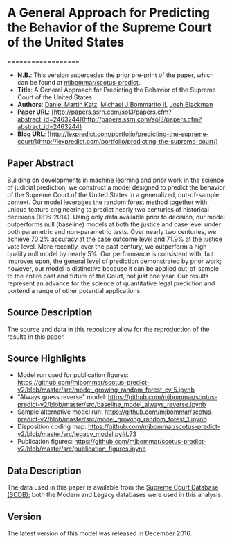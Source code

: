# A General Approach for Predicting the Behavior of the Supreme Court of the United States
==================
  * __N.B.__: This version supercedes the prior pre-print of the paper, which can be found at [mjbommar/scotus-predict](https://github.com/mjbommar/scotus-predict/).
  *  __Title__: A General Approach for Predicting the Behavior of the Supreme Court of the United States
  *  __Authors__: [Daniel Martin Katz](http://www.law.msu.edu/faculty_staff/profile.php?prof=780), [Michael J Bommarito II](http://bommaritollc.com/), [Josh Blackman](http://joshblackman.com)
  *  __Paper URL__: [http://papers.ssrn.com/sol3/papers.cfm?abstract_id=2463244](http://papers.ssrn.com/sol3/papers.cfm?abstract_id=2463244)
  *  __Blog URL__: [http://lexpredict.com/portfolio/predicting-the-supreme-court/](http://lexpredict.com/portfolio/predicting-the-supreme-court/)

## Paper Abstract
Building on developments in machine learning and prior work in the science of judicial prediction, we construct a model designed to predict the behavior of the Supreme Court of the United States in a generalized, out-of-sample context.  Our model leverages the random forest method together with unique feature engineering to predict nearly two centuries of historical decisions (1816-2014). Using only data available prior to decision, our model outperforms null (baseline) models at both the justice and case level under both parametric and non-parametric tests.  Over nearly two centuries, we achieve 70.2\% accuracy at the case outcome level and 71.9% at the justice vote level. More recently, over the past century, we outperform a high quality null model by nearly 5%.  Our performance is consistent with, but improves upon, the general level of prediction demonstrated by prior work;  however, our model is distinctive because it can be applied out-of-sample to the entire past and future of the Court, not just one year.  Our results represent an  advance for the science of quantitative legal prediction and portend a range of other potential applications. 

## Source Description
The source and data in this repository allow for the reproduction of the results in this paper.  

## Source Highlights

  * Model run used for publication figures: https://github.com/mjbommar/scotus-predict-v2/blob/master/src/model_growing_random_forest_cv_5.ipynb
  * "Always guess reverse" model: https://github.com/mjbommar/scotus-predict-v2/blob/master/src/baseline_model_always_reverse.ipynb
  * Sample alternative model run: https://github.com/mjbommar/scotus-predict-v2/blob/master/src/model_growing_random_forest_1.ipynb
  * Disposition coding map: https://github.com/mjbommar/scotus-predict-v2/blob/master/src/legacy_model.py#L73
  * Publication figures: https://github.com/mjbommar/scotus-predict-v2/blob/master/src/publication_figures.ipynb
  
## Data Description
The data used in this paper is available from the [Supreme Court Database (SCDB)](http://scdb.wustl.edu/); both the Modern and Legacy databases were used in this analysis.

## Version
The latest version of this model was released in December 2016.
